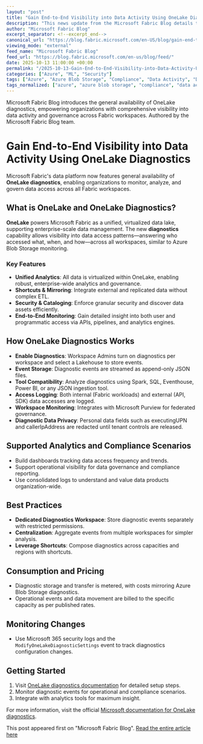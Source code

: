```yaml
---
layout: "post"
title: "Gain End-to-End Visibility into Data Activity Using OneLake Diagnostics"
description: "This news update from the Microsoft Fabric Blog details the general availability of OneLake diagnostics, a robust monitoring and governance feature for Microsoft Fabric's unified data lake. The post outlines how organizations can use OneLake diagnostics to track and analyze data access across Fabric workspaces, supporting operations, compliance, and security. Key capabilities include capturing diagnostic events in Lakehouses, integration with analytics tools like Spark and Power BI, and adoption best practices for secure and scalable deployment."
author: "Microsoft Fabric Blog"
excerpt_separator: <!--excerpt_end-->
canonical_url: "https://blog.fabric.microsoft.com/en-US/blog/gain-end-to-end-visibility-into-data-activity-using-onelake-diagnostics/"
viewing_mode: "external"
feed_name: "Microsoft Fabric Blog"
feed_url: "https://blog.fabric.microsoft.com/en-us/blog/feed/"
date: 2025-10-13 11:00:00 +00:00
permalink: "/2025-10-13-Gain-End-to-End-Visibility-into-Data-Activity-Using-OneLake-Diagnostics.html"
categories: ["Azure", "ML", "Security"]
tags: ["Azure", "Azure Blob Storage", "Compliance", "Data Activity", "Data Governance", "Data Lake", "Data Management", "Diagnostics", "JSON Logs", "Lakehouse", "Microsoft Fabric", "Microsoft Purview", "ML", "News", "OneLake", "Power BI", "Security", "Security Monitoring", "Spark", "Workspace Monitoring"]
tags_normalized: ["azure", "azure blob storage", "compliance", "data activity", "data governance", "data lake", "data management", "diagnostics", "json logs", "lakehouse", "microsoft fabric", "microsoft purview", "ml", "news", "onelake", "power bi", "security", "security monitoring", "spark", "workspace monitoring"]
---
```


Microsoft Fabric Blog introduces the general availability of OneLake diagnostics, empowering organizations with comprehensive visibility into data activity and governance across Fabric workspaces. Authored by the Microsoft Fabric Blog team.<!--excerpt_end-->

# Gain End-to-End Visibility into Data Activity Using OneLake Diagnostics

Microsoft Fabric's data platform now features general availability of **OneLake diagnostics**, enabling organizations to monitor, analyze, and govern data access across all Fabric workspaces.

## What is OneLake and OneLake Diagnostics?

**OneLake** powers Microsoft Fabric as a unified, virtualized data lake, supporting enterprise-scale data management. The new **diagnostics** capability allows visibility into data access patterns—answering who accessed what, when, and how—across all workspaces, similar to Azure Blob Storage monitoring.

### Key Features

- **Unified Analytics**: All data is virtualized within OneLake, enabling robust, enterprise-wide analytics and governance.
- **Shortcuts & Mirroring**: Integrate external and replicated data without complex ETL.
- **Security & Cataloging**: Enforce granular security and discover data assets efficiently.
- **End-to-End Monitoring**: Gain detailed insight into both user and programmatic access via APIs, pipelines, and analytics engines.

## How OneLake Diagnostics Works

- **Enable Diagnostics**: Workspace Admins turn on diagnostics per workspace and select a Lakehouse to store events.
- **Event Storage**: Diagnostic events are streamed as append-only JSON files.
- **Tool Compatibility**: Analyze diagnostics using Spark, SQL, Eventhouse, Power BI, or any JSON ingestion tool.
- **Access Logging**: Both internal (Fabric workloads) and external (API, SDK) data accesses are logged.
- **Workspace Monitoring**: Integrates with Microsoft Purview for federated governance.
- **Diagnostic Data Privacy**: Personal data fields such as executingUPN and callerIpAddress are redacted until tenant controls are released.

## Supported Analytics and Compliance Scenarios

- Build dashboards tracking data access frequency and trends.
- Support operational visibility for data governance and compliance reporting.
- Use consolidated logs to understand and value data products organization-wide.

## Best Practices

- **Dedicated Diagnostics Workspace**: Store diagnostic events separately with restricted permissions.
- **Centralization**: Aggregate events from multiple workspaces for simpler analysis.
- **Leverage Shortcuts**: Compose diagnostics across capacities and regions with shortcuts.

## Consumption and Pricing

- Diagnostic storage and transfer is metered, with costs mirroring Azure Blob Storage diagnostics.
- Operational events and data movement are billed to the specific capacity as per published rates.

## Monitoring Changes

- Use Microsoft 365 security logs and the `ModifyOneLakeDiagnosticSettings` event to track diagnostics configuration changes.

## Getting Started

1. Visit [OneLake diagnostics documentation](https://learn.microsoft.com/fabric/onelake/onelake-diagnostics-overview) for detailed setup steps.
2. Monitor diagnostic events for operational and compliance scenarios.
3. Integrate with analytics tools for maximum insight.

For more information, visit the official [Microsoft documentation for OneLake diagnostics](https://learn.microsoft.com/fabric/onelake/onelake-diagnostics-overview).

This post appeared first on "Microsoft Fabric Blog". [Read the entire article here](https://blog.fabric.microsoft.com/en-US/blog/gain-end-to-end-visibility-into-data-activity-using-onelake-diagnostics/)

